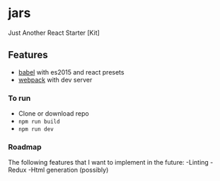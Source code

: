# jars

Just Another React Starter [Kit]

## Features

- [babel](https://github.com/babel/babel) with es2015 and react presets
- [webpack](https://github.com/webpack/webpack) with dev server


### To run
- Clone or download repo
- `npm run build`
- `npm run dev`

### Roadmap
The following  features that I want to implement in the future:
-Linting
-Redux
-Html generation (possibly)
